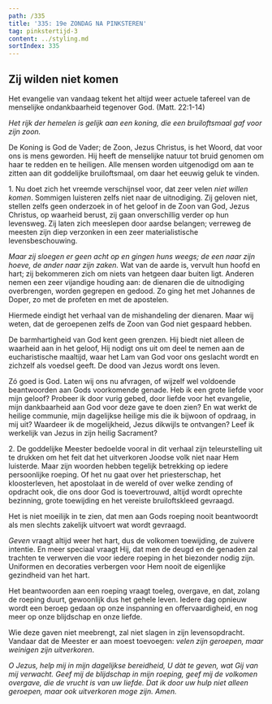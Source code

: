 ```yaml
---
path: /335
title: '335: 19e ZONDAG NA PINKSTEREN'
tag: pinkstertijd-3
content: ../styling.md
sortIndex: 335
---
```


## Zij wilden niet komen

Het evangelie van vandaag tekent het altijd weer actuele tafereel van de menselijke ondankbaarheid tegenover God. (Matt. 22:1-14)

_Het rijk der hemelen is gelijk aan een koning, die een bruiloftsmaal gaf voor zijn zoon._

De Koning is God de Vader; de Zoon, Jezus Christus, is het Woord, dat voor ons is mens geworden. Hij heeft de menselijke natuur tot bruid genomen om haar te redden en te heiligen. Alle mensen worden uitgenodigd om aan te zitten aan dit goddelijke bruiloftsmaal, om daar het eeuwig geluk te vinden.

1\. Nu doet zich het vreemde verschijnsel voor, dat zeer velen _niet willen komen_. Sommigen luisteren zelfs niet naar de uitnodiging. Zij geloven niet, stellen zelfs geen onderzoek in of het geloof in de Zoon van God, Jezus Christus, op waarheid berust, zij gaan onverschillig verder op hun levensweg. Zij laten zich meeslepen door aardse belangen; verreweg de meesten zijn diep verzonken in een zeer materialistische levensbeschouwing.

_Maar zij sloegen er geen acht op en gingen huns weegs; de een naar zijn hoeve, de ander naar zijn zaken._ Wat van de aarde is, vervult hun hoofd en hart; zij bekommeren zich om niets van hetgeen daar buiten ligt. Anderen nemen een zeer vijandige houding aan: de dienaren die de uitnodiging overbrengen, worden gegrepen en gedood. Zo ging het met Johannes de Doper, zo met de profeten en met de apostelen.

Hiermede eindigt het verhaal van de mishandeling der dienaren. Maar wij weten, dat de geroepenen zelfs de Zoon van God niet gespaard hebben.

De barmhartigheid van God kent geen grenzen. Hij biedt niet alleen de waarheid aan in het geloof, Hij nodigt ons uit om deel te nemen aan de eucharistische maaltijd, waar het Lam van God voor ons geslacht wordt en zichzelf als voedsel geeft. De dood van Jezus wordt ons leven.

Zó goed is God. Laten wij ons nu afvragen, of wijzelf wel voldoende beantwoorden aan Gods voorkomende genade. Heb ik een grote liefde voor mijn geloof? Probeer ik door vurig gebed, door liefde voor het evangelie, mijn dankbaarheid aan God voor deze gave te doen zien? En wat werkt de heilige communie, mijn dagelijkse heilige mis die ik bijwoon of opdraag, in mij uit? Waardeer ik de mogelijkheid, Jezus dikwijls te ontvangen? Leef ik werkelijk van Jezus in zijn heilig Sacrament?

2\. De goddelijke Meester bedoelde vooral in dit verhaal zijn teleurstelling uit te drukken om het feit dat het uitverkoren Joodse volk niet naar Hem luisterde. Maar zijn woorden hebben tegelijk betrekking op iedere persoonlijke roeping. Of het nu gaat over het priesterschap, het kloosterleven, het apostolaat in de wereld of over welke zending of opdracht ook, die ons door God is toevertrouwd, altijd wordt oprechte bezinning, grote toewijding en het vereiste bruiloftskleed gevraagd.

Het is niet moeilijk in te zien, dat men aan Gods roeping nooit beantwoordt als men slechts zakelijk uitvoert wat wordt gevraagd.

_Geven_ vraagt altijd weer het hart, dus de volkomen toewijding, de zuivere intentie. En meer speciaal vraagt Hij, dat men de deugd en de genaden zal trachten te verwerven die voor iedere roeping in het biezonder nodig zijn. Uniformen en decoraties verbergen voor Hem nooit de eigenlijke gezindheid van het hart.

Het beantwoorden aan een roeping vraagt toeleg, overgave, en dat, zolang de roeping duurt, gewoonlijk dus het gehele leven. Iedere dag opnieuw wordt een beroep gedaan op onze inspanning en offervaardigheid, en nog meer op onze blijdschap en onze liefde.

Wie deze gaven niet meebrengt, zal niet slagen in zijn levensopdracht. Vandaar dat de Meester er aan moest toevoegen: _velen zijn geroepen, maar weinigen zijn uitverkoren_.

_O Jezus, help mij in mijn dagelijkse bereidheid, U dàt te geven, wat Gij van mij verwacht. Geef mij de blijdschap in mijn roeping, geef mij de volkomen overgave, die de vrucht is van uw liefde. Dat ik door uw hulp niet alleen geroepen, maar ook uitverkoren moge zijn. Amen._
